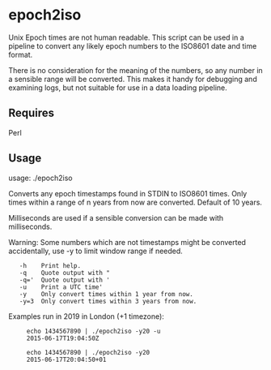 # epoch2iso

Unix Epoch times are not human readable. This script can be used in a pipeline to convert any likely epoch numbers to the ISO8601 date and time format.

There is no consideration for the meaning of the numbers, so any number in a sensible range will be converted. This makes it handy for debugging and examining logs, but not suitable for use in a data loading pipeline.

## Requires

Perl

## Usage

usage: ./epoch2iso

Converts any epoch timestamps found in STDIN to ISO8601 times. Only times within a range of n years from now are converted. Default of 10 years.

Milliseconds are used if a sensible conversion can be made with milliseconds.

Warning: Some numbers which are not timestamps might be converted accidentally, use -y to limit window range if needed.

       -h    Print help.
       -q    Quote output with "
       -q='  Quote output with '
       -u    Print a UTC time'
       -y    Only convert times within 1 year from now.
       -y=3  Only convert times within 3 years from now.

Examples run in 2019 in London (+1 timezone):

         echo 1434567890 | ./epoch2iso -y20 -u
         2015-06-17T19:04:50Z

         echo 1434567890 | ./epoch2iso -y20
         2015-06-17T20:04:50+01

